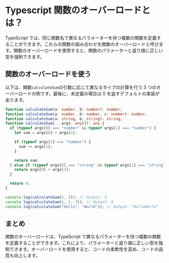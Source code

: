# Typescript 関数のオーバーロードとは？

TypeScript では、同じ関数名で異なるパラメーターを持つ複数の関数を定義することができます。これらの関数の組み合わせを関数のオーバーロードと呼びます。関数のオーバーロードを使用すると、関数のパラメーターと返り値に正しい型を強制できます。

## 関数のオーバーロードを使う

以下は、関数`calculateSum`の引数に応じて異なるタイプの計算を行う 3 つのオーバーロードの例です。最後に、未定義の場合は 0 を返すデフォルトの実装があります。

```typescript
function calculateSum(a: number, b: number): number;
function calculateSum(a: number, b: number, c: number): number;
function calculateSum(a: string, b: string): string;
function calculateSum(...args: any[]): any {
  if (typeof args[0] === "number" && typeof args[1] === "number") {
    let sum = args[0] + args[1];

    if (typeof args[2] === "number") {
      sum += args[2];
    }

    return sum;
  } else if (typeof args[0] === "string" && typeof args[1] === "string") {
    return args[0] + args[1];
  }

  return 0;
}

console.log(calculateSum(1, 2)); // Output: 3
console.log(calculateSum(1, 2, 3)); // Output: 6
console.log(calculateSum("Hello", "World")); // Output: "HelloWorld"
```

## まとめ

関数のオーバーロードは、TypeScript で異なるパラメーターを持つ複数の関数を定義することができます。これにより、パラメーターと返り値に正しい型を強制できます。オーバーロードを使用すると、コードの柔軟性を高め、コードの品質も向上します。
